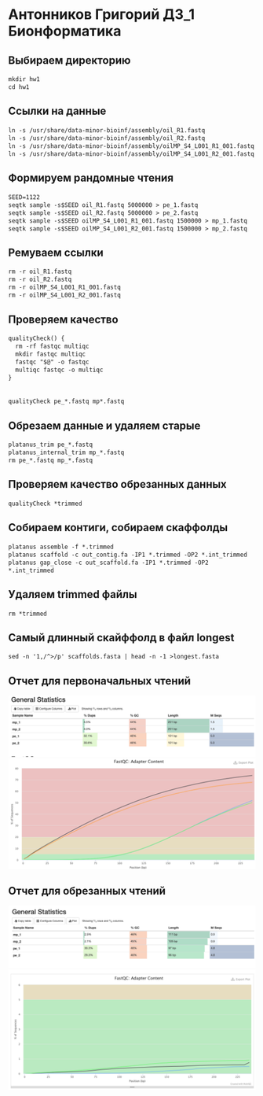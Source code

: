 # Антонников Григорий ДЗ_1 Бионформатика


## Выбираем директорию

```
mkdir hw1
cd hw1
```
## Ссылки на данные

```
ln -s /usr/share/data-minor-bioinf/assembly/oil_R1.fastq
ln -s /usr/share/data-minor-bioinf/assembly/oil_R2.fastq
ln -s /usr/share/data-minor-bioinf/assembly/oilMP_S4_L001_R1_001.fastq
ln -s /usr/share/data-minor-bioinf/assembly/oilMP_S4_L001_R2_001.fastq
```

## Формируем рандомные чтения 

```
SEED=1122
seqtk sample -s$SEED oil_R1.fastq 5000000 > pe_1.fastq
seqtk sample -s$SEED oil_R2.fastq 5000000 > pe_2.fastq
seqtk sample -s$SEED oilMP_S4_L001_R1_001.fastq 1500000 > mp_1.fastq
seqtk sample -s$SEED oilMP_S4_L001_R2_001.fastq 1500000 > mp_2.fastq
```

## Ремуваем ссылки

```
rm -r oil_R1.fastq
rm -r oil_R2.fastq
rm -r oilMP_S4_L001_R1_001.fastq
rm -r oilMP_S4_L001_R2_001.fastq
```

## Проверяем качество

```
qualityCheck() {
  rm -rf fastqc multiqc
  mkdir fastqc multiqc
  fastqc "$@" -o fastqc
  multiqc fastqc -o multiqc
}


qualityCheck pe_*.fastq mp*.fastq
```

## Обрезаем данные и удаляем старые 

```
platanus_trim pe_*.fastq
platanus_internal_trim mp_*.fastq
rm pe_*.fastq mp_*.fastq
```

## Проверяем качество обрезанных данных
```
qualityCheck *trimmed
```

## Собираем контиги, собираем скаффолды
```
platanus assemble -f *.trimmed
platanus scaffold -c out_contig.fa -IP1 *.trimmed -OP2 *.int_trimmed
platanus gap_close -c out_scaffold.fa -IP1 *.trimmed -OP2 *.int_trimmed
```
## Удаляем trimmed файлы
```
rm *trimmed
```
##  Самый длинный скайффолд в файл longest 
```
sed -n '1,/^>/p' scaffolds.fasta | head -n -1 >longest.fasta
```

##  Отчет для первоначальных чтений

![Image alt](https://github.com/greggasd/hse21_hw1/blob/main/image/1.1.png)
![Image alt](https://github.com/greggasd/hse21_hw1/blob/main/image/1.2.png)

## Отчет для обрезанных чтений

![Image alt](https://github.com/greggasd/hse21_hw1/blob/main/image/2.1.png)
![Image alt](https://github.com/greggasd/hse21_hw1/blob/main/image/2.2.png)
